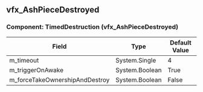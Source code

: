 ## vfx_AshPieceDestroyed

### Component: TimedDestruction (vfx_AshPieceDestroyed)

|Field|Type|Default Value|
|-----|----|-------------|
|m_timeout|System.Single|4|
|m_triggerOnAwake|System.Boolean|True|
|m_forceTakeOwnershipAndDestroy|System.Boolean|False|

